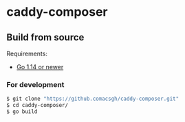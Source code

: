 # caddy-composer

## Build from source

Requirements:

- [Go 1.14 or newer](https://golang.org/dl/)

### For development
 
```bash
$ git clone "https://github.comacsgh/caddy-composer.git"
$ cd caddy-composer/
$ go build
```